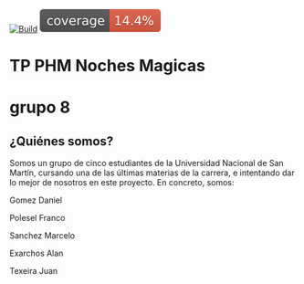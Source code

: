 [![Build](https://github.com/algo3-unsam/proyecto-base-tp/actions/workflows/build.yml/badge.svg)](https://github.com/algo3-unsam/tp-recetas-2020-gr-xx/actions/workflows/build.yml) ![Coverage](./.github/badges/jacoco.svg)

# TP PHM Noches Magicas 


# grupo 8

## ¿Quiénes somos? 
Somos un grupo de cinco estudiantes de la Universidad Nacional de San Martín, cursando una de las últimas materias de la 
carrera, e intentando dar lo mejor de nosotros en este proyecto. En concreto, somos:

Gomez Daniel

Polesel Franco

Sanchez Marcelo

Exarchos Alan

Texeira Juan
